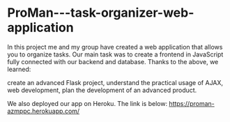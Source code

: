 # ProMan---task-organizer-web-application
In this project me and my group have created a web application that allows you to organize tasks. Our main task was to create a frontend in JavaScript fully connected with our backend and database. Thanks to the above, we learned:

create an advanced Flask project,
understand the practical usage of AJAX,
web development, 
plan the development of an advanced product.

We also deployed our app on Heroku. The link is below:
https://proman-azmppc.herokuapp.com/
